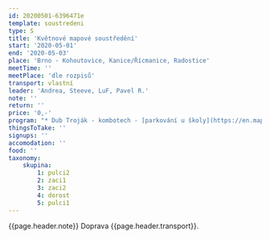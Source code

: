 ```yaml
---
id: 20200501-6396471e
template: soustredeni
type: S
title: 'Květnové mapové soustředění'
start: '2020-05-01'
end: '2020-05-03'
place: 'Brno - Kohoutovice, Kanice/Řícmanice, Radostice'
meetTime: ''
meetPlace: 'dle rozpisů'
transport: vlastní
leader: 'Andrea, Steeve, LuF, Pavel R.'
note: ''
return: ''
price: '0,-'
program: "* Dub Troják - kombotech - [parkování u školy](https://en.mapy.cz/s/fazunuzufo)\r\n* Proba lesa - postupy na volbu - [parkování u lesa](https://mapy.cz/s/kadelusuje)\r\n* Radostice - DH14, D+ vrstevnice, DH10, DH12 COB - [parkování podél silnice](https://en.mapy.cz/s/fuzucucetu)\r\n\r\nNezapomeňte prosím vyplnit <A HREF=\"https://drive.google.com/open?id=1DSpsn0WUvZmqozhVv2EDRuVJgzdiq3WeIfrirQFyqU4\">startovky (časy příjezdů)</A>\r\nNa kontrolách budou fábory, pro mladší by měly obsahovat i kód kotroly."
thingsToTake: ''
signups: ''
accomodation: ''
food: ''
taxonomy:
    skupina:
        1: pulci2
        2: zaci1
        3: zaci2
        4: dorost
        5: pulci1
---
```

{{page.header.note}}
 Doprava {{page.header.transport}}.
